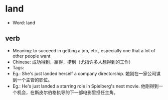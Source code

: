 # land

- Word: land

## verb

- Meaning: to succeed in getting a job, etc., especially one that a lot of other people want
- Chinese: 成功得到，赢得，捞到（尤指许多人想得到的工作）
- Tags: 
- Eg.: She's just landed herself a company directorship. 她刚在一家公司谋到一个主管的职位。
- Eg.: He's just landed a starring role in Spielberg's next movie. 他刚得到一个机会，在斯皮尔伯格执导的下一部电影里担任主角。

